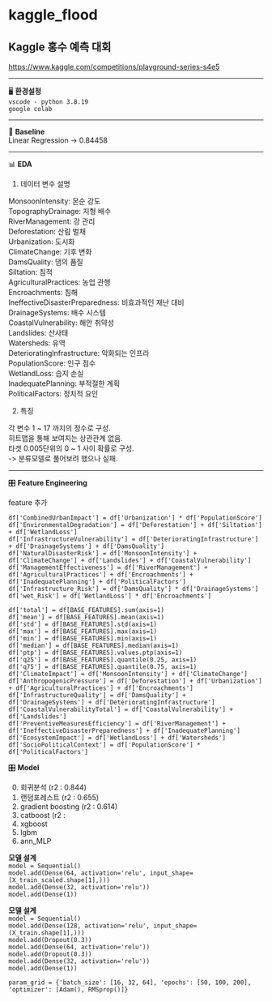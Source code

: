 # kaggle_flood
Kaggle 홍수 예측 대회  
---
https://www.kaggle.com/competitions/playground-series-s4e5

---
🖥️ **환경설정**  
`vscode - python 3.8.19`  
`google colab`

---
🔼 **Baseline**  
 Linear Regression -> 0.84458

---
📊 **EDA**  
1) 데이터 변수 설명

MonsoonIntensity: 몬순 강도  
TopographyDrainage: 지형 배수  
RiverManagement: 강 관리  
Deforestation: 산림 벌채  
Urbanization: 도시화  
ClimateChange: 기후 변화  
DamsQuality: 댐의 품질  
Siltation: 침적  
AgriculturalPractices: 농업 관행  
Encroachments: 침해  
IneffectiveDisasterPreparedness: 비효과적인 재난 대비  
DrainageSystems: 배수 시스템  
CoastalVulnerability: 해안 취약성  
Landslides: 산사태  
Watersheds: 유역  
DeterioratingInfrastructure: 악화되는 인프라  
PopulationScore: 인구 점수  
WetlandLoss: 습지 손실  
InadequatePlanning: 부적절한 계획  
PoliticalFactors: 정치적 요인

2) 특징

각 변수 1 ~ 17 까지의 정수로 구성.  
히트맵을 통해 보여지는 상관관계 없음.  
타겟 0.005단위의 0 ~ 1 사이 확률로 구성.  
  -> 분류모델로 풀어보려 했으나 실패.
  
---

🎛️ **Feature Engineering**  

feature 추가 

    df['CombinedUrbanImpact'] = df['Urbanization'] * df['PopulationScore']
    df['EnvironmentalDegradation'] = df['Deforestation'] + df['Siltation'] + df['WetlandLoss']
    df['InfrastructureVulnerability'] = df['DeterioratingInfrastructure'] + df['DrainageSystems'] + df['DamsQuality']
    df['NaturalDisasterRisk'] = df['MonsoonIntensity'] + df['ClimateChange'] + df['Landslides'] + df['CoastalVulnerability']
    df['ManagementEffectiveness'] = df['RiverManagement'] + df['AgriculturalPractices'] + df['Encroachments'] + df['InadequatePlanning'] + df['PoliticalFactors']
    df['Infrastructure_Risk'] = df['DamsQuality'] * df['DrainageSystems']
    df['wet_Risk'] = df['WetlandLoss'] * df['Encroachments']

    df['total'] = df[BASE_FEATURES].sum(axis=1)
    df['mean'] = df[BASE_FEATURES].mean(axis=1)
    df['std'] = df[BASE_FEATURES].std(axis=1)
    df['max'] = df[BASE_FEATURES].max(axis=1)
    df['min'] = df[BASE_FEATURES].min(axis=1)
    df['median'] = df[BASE_FEATURES].median(axis=1)
    df['ptp'] = df[BASE_FEATURES].values.ptp(axis=1)
    df['q25'] = df[BASE_FEATURES].quantile(0.25, axis=1)
    df['q75'] = df[BASE_FEATURES].quantile(0.75, axis=1)
    df['ClimateImpact'] = df['MonsoonIntensity'] + df['ClimateChange']
    df['AnthropogenicPressure'] = df['Deforestation'] + df['Urbanization'] + df['AgriculturalPractices'] + df['Encroachments']
    df['InfrastructureQuality'] = df['DamsQuality'] + df['DrainageSystems'] + df['DeterioratingInfrastructure']
    df['CoastalVulnerabilityTotal'] = df['CoastalVulnerability'] + df['Landslides']
    df['PreventiveMeasuresEfficiency'] = df['RiverManagement'] + df['IneffectiveDisasterPreparedness'] + df['InadequatePlanning']
    df['EcosystemImpact'] = df['WetlandLoss'] + df['Watersheds']
    df['SocioPoliticalContext'] = df['PopulationScore'] * df['PoliticalFactors']
   
🎛️ **Model**  

0. 회귀분석 (r2 : 0.844)  
1. 랜덤포레스트 (r2 : 0.655)  
2. gradient boosting (r2 : 0.614)  
3. catboost (r2 : 
4. xgboost
5. lgbm
4. ann_MLP

  


**모델 설계**  
`model = Sequential()`  
`model.add(Dense(64, activation='relu', input_shape=(X_train_scaled.shape[1],)))`  
`model.add(Dense(32, activation='relu'))`  
`model.add(Dense(1))`


**모델 설계**  
`model = Sequential()`  
`model.add(Dense(128, activation='relu', input_shape=(X_train.shape[1],)))`  
`model.add(Dropout(0.3))`  
`model.add(Dense(64, activation='relu'))`  
`model.add(Dropout(0.3))`  
`model.add(Dense(32, activation='relu'))`  
`model.add(Dense(1))`

`param_grid = {'batch_size': [16, 32, 64], 'epochs': [50, 100, 200], 'optimizer': [Adam(), RMSprop()]}`


